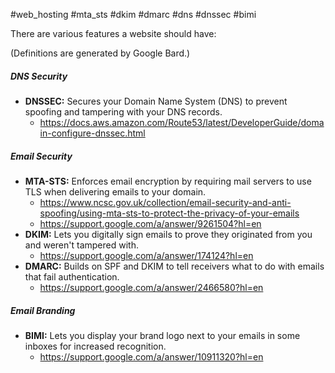 #web_hosting #mta_sts #dkim #dmarc #dns #dnssec #bimi

There are various features a website should have:

(Definitions are generated by Google Bard.)

##### DNS Security

- **DNSSEC:** Secures your Domain Name System (DNS) to prevent spoofing and tampering with your DNS records.
	- https://docs.aws.amazon.com/Route53/latest/DeveloperGuide/domain-configure-dnssec.html

##### Email Security

- **MTA-STS:** Enforces email encryption by requiring mail servers to use TLS when delivering emails to your domain.
	- https://www.ncsc.gov.uk/collection/email-security-and-anti-spoofing/using-mta-sts-to-protect-the-privacy-of-your-emails
	- https://support.google.com/a/answer/9261504?hl=en
- **DKIM:** Lets you digitally sign emails to prove they originated from you and weren't tampered with.
	- https://support.google.com/a/answer/174124?hl=en
- **DMARC:** Builds on SPF and DKIM to tell receivers what to do with emails that fail authentication.
	- https://support.google.com/a/answer/2466580?hl=en

##### Email Branding

- **BIMI:** Lets you display your brand logo next to your emails in some inboxes for increased recognition.
	- https://support.google.com/a/answer/10911320?hl=en